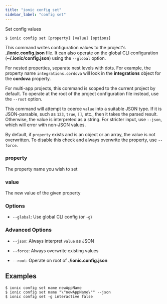 ```yaml
---
title: "ionic config set"
sidebar_label: "config set"
---
```





Set config values

```shell
$ ionic config set [property] [value] [options]
```

This command writes configuration values to the project's **./ionic.config.json** file. It can also operate on the global CLI configuration (**~/.ionic/config.json**) using the `--global` option.

For nested properties, separate nest levels with dots. For example, the property name `integrations.cordova` will look in the **integrations** object for the **cordova** property.

For multi-app projects, this command is scoped to the current project by default. To operate at the root of the project configuration file instead, use the `--root` option.

This command will attempt to coerce `value` into a suitable JSON type. If it is JSON-parsable, such as `123`, `true`, `[]`, etc., then it takes the parsed result. Otherwise, the value is interpreted as a string. For stricter input, use `--json`, which will error with non-JSON values.

By default, if `property` exists and is an object or an array, the value is not overwritten. To disable this check and always overwrite the property, use `--force`.

### property
The property name you wish to set


### value
The new value of the given property




### Options

 - `--global`: Use global CLI config (or `-g`)
      


### Advanced Options

 - `--json`: Always interpret `value` as JSON 
      
 - `--force`: Always overwrite existing values 
      
 - `--root`: Operate on root of **./ionic.config.json** 
      

## Examples

```shell
$ ionic config set name newAppName
$ ionic config set name "\"newAppName\"" --json
$ ionic config set -g interactive false
```
